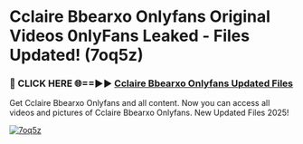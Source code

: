 # Cclaire Bbearxo Onlyfans Original Videos 0nlyFans Leaked - Files Updated! (7oq5z)

<h3>🔴 CLICK HERE 🌐==►► <a href="https://tinyurl.com/ehrbuxhb" rel="nofollow">Cclaire Bbearxo Onlyfans Updated Files</a></h3>

Get Cclaire Bbearxo Onlyfans and all content. Now you can access all videos and pictures of Cclaire Bbearxo Onlyfans. New Updated Files 2025!

[![7oq5z](https://i.imgur.com/lVYEuWS.gif)](https://tinyurl.com/ehrbuxhb)
